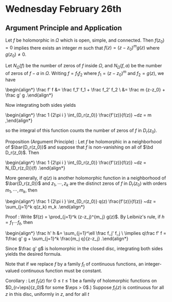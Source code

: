 # Wednesday February 26th

## Argument Principle and Application

Let $f$ be holomorphic in $\Omega$ which is open, simple, and connected.
Then $f(z_0) = 0$ implies there exists an integer $m$ such that $f(z) = (z-z_0)^m g(z)$ where $g(z_0) \neq 0$.

Let $N_\Omega(f)$ be the number of zeros of $f$ inside $\Omega$, and $N_\Omega(f, a)$ be the number of zeros of $f-a$ in $\Omega$.
Writing $f = f_1 f_2$ where $f_1 = (z-z_0)^m$ and $f_2 = g(z)$, we have

\begin{align*}
\frac f' f 
&= \frac f_1' f_1 + \frac f_2' f_2 \\
&= \frac m {z-z_0} + \frac g' g
.\end{align*}

Now integrating both sides yields

\begin{align*}
\frac 1 {2\pi i } \int_{D_r(z_0)} \frac{f'(z)}{f(z)} ~dz = m 
,\end{align*}

so the integral of this function counts the number of zeros of $f$ in $D_r(z_0)$.

Proposition (Argument Principle)
: Let $f$ be holomorphic in a neighborhood of $\bar{D_r(z_0)}$ and suppose that $f$ is non-vanishing on all of $\bd D_r(z_0)$.
  Then

  \begin{align*}
  \frac 1 {2\pi i } \int_{D_r(z_0)} \frac{f'(z)}{f(z)} ~dz = N_{D_r(z_0)}(f)
  .\end{align*}

  More generally, if $q(z)$ is another holomorphic function in a neighborhood of $\bar{D_r(z_0)}$ and $z_1, \cdots, z_k$ are the distinct zeros of $f$ in $D_r(z_0)$ with orders $m_1, \cdots, m_k$, then

  \begin{align*}
  \frac 1 {2\pi i } \int_{D_r(z_0)} q(z) \frac{f'(z)}{f(z)} ~dz
  = \sum_{j=1}^k q(z_k) m_k
  .\end{align*}

Proof
: Write $f(z) = \prod_{j=1}^k (z-z_j)^{m_j} g(z)$. 
  By Leibniz's rule, if $h = f_1 \cdots f_\ell$, then

  \begin{align*}
  \frac h' h 
  &= \sum_{j=1}^\ell \frac f_j' f_j \\
  \implies q\frac f' f = 1\frac g' g + \sum_{j=1}^k \frac{m_j q}{z-z_j}
  .\end{align*}

  Since $\frac g' g$ is holomorphic in the closed disc, integrating both sides yields the desired formula.

Note that if we replace $f$ by a family $f_t$ of continuous functions, an integer-valued continuous function must be constant.

Corollary
: Let $f_t(z)$ for $0\leq t \leq 1$ be a family of holomorphic functions on $D_{r+\eps}(z_0)$ for some $\eps > 0$.)
  Suppose $f_t(z)$ is continuous for all $z$ in this disc, uniformly in $z$, and for all $t$
